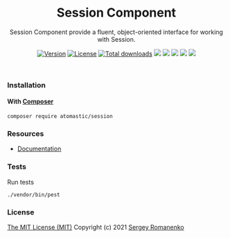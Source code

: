 <h1 align="center">Session Component</h1>
<p align="center">
Session Component provide a fluent, object-oriented interface for working with Session.
</p>
<p align="center">
<a href="https://github.com/atomastic/session/releases"><img alt="Version" src="https://img.shields.io/github/release/atomastic/session.svg?label=version&color=green"></a> <a href="https://github.com/atomastic/session"><img src="https://img.shields.io/badge/license-MIT-blue.svg?color=green" alt="License"></a> <a href="https://packagist.org/packages/atomastic/session"><img src="https://poser.pugx.org/atomastic/session/downloads" alt="Total downloads"></a> <img src="https://github.com/atomastic/session/workflows/Static%20Analysis/badge.svg?branch=dev"> <img src="https://github.com/atomastic/session/workflows/Tests/badge.svg"> <a href="https://app.codacy.com/gh/atomastic/session?utm_source=github.com&utm_medium=referral&utm_content=atomastic/session&utm_campaign=Badge_Grade"><img src="https://api.codacy.com/project/badge/Grade/d8a4df30541c47828f3ea42d2477f74e"></a> <a href="https://codeclimate.com/github/atomastic/session/maintainability"><img src="https://api.codeclimate.com/v1/badges/089f18a2187bcb3d35fb/maintainability" /></a> <a href="https://app.fossa.com/projects/git%2Bgithub.com%2Fatomastic%2Fsession?ref=badge_shield" alt="FOSSA Status"><img src="https://app.fossa.com/api/projects/git%2Bgithub.com%2Fatomastic%2Fsession.svg?type=shield"/></a>
</p>

<br>

### Installation

#### With [Composer](https://getcomposer.org)

```
composer require atomastic/session
```

### Resources
* [Documentation](https://atomastic.com/components/session)

### Tests

Run tests

```
./vendor/bin/pest
```

### License
[The MIT License (MIT)](https://github.com/atomastic/session/blob/master/LICENSE.txt)
Copyright (c) 2021 [Sergey Romanenko](https://github.com/Awilum)
